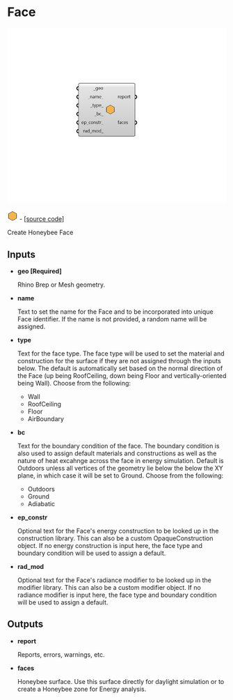 # Face

![](../../.gitbook/assets/Face.png)

![](../../.gitbook/assets/Face%20%281%29.png) - [\[source code\]](https://github.com/ladybug-tools/honeybee-grasshopper-core/blob/master/honeybee_grasshopper_core/src//HB%20Face.py)

Create Honeybee Face

## Inputs

* **geo \[Required\]**

  Rhino Brep or Mesh geometry. 

* **name**

  Text to set the name for the Face and to be incorporated into unique Face identifier. If the name is not provided, a random name will be assigned. 

* **type**

  Text for the face type. The face type will be used to set the material and construction for the surface if they are not assigned through the inputs below. The default is automatically set based on the normal direction of the Face \(up being RoofCeiling, down being Floor and vertically-oriented being Wall\). Choose from the following:

  * Wall
  * RoofCeiling
  * Floor
  * AirBoundary

* **bc**

  Text for the boundary condition of the face. The boundary condition is also used to assign default materials and constructions as well as the nature of heat excahnge across the face in energy simulation. Default is Outdoors unless all vertices of the geometry lie below the below the XY plane, in which case it will be set to Ground. Choose from the following:

  * Outdoors
  * Ground
  * Adiabatic

* **ep\_constr**

  Optional text for the Face's energy construction to be looked up in the construction library. This can also be a custom OpaqueConstruction object. If no energy construction is input here, the face type and boundary condition will be used to assign a default. 

* **rad\_mod**

  Optional text for the Face's radiance modifier to be looked up in the modifier library. This can also be a custom modifier object. If no radiance modifier is input here, the face type and boundary condition will be used to assign a default. 

## Outputs

* **report**

  Reports, errors, warnings, etc. 

* **faces**

  Honeybee surface. Use this surface directly for daylight simulation or to create a Honeybee zone for Energy analysis. 

